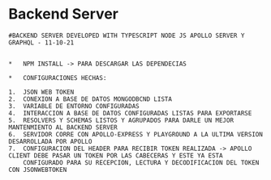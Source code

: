 #   Backend Server

    #BACKEND SERVER DEVELOPED WITH TYPESCRIPT NODE JS APOLLO SERVER Y GRAPHQL - 11-10-21


    *   NPM INSTALL -> PARA DESCARGAR LAS DEPENDECIAS

    *   CONFIGURACIONES HECHAS:

    1.  JSON WEB TOKEN
    2.  CONEXION A BASE DE DATOS MONGODBCND LISTA
    3.  VARIABLE DE ENTORNO CONFIGURADAS
    4.  INTERACCION A BASE DE DATOS CONFIGURADAS LISTAS PARA EXPORTARSE
    5.  RESOLVERS Y SCHEMAS LISTOS Y AGRUPADOS PARA DARLE UN MEJOR MANTENMIENTO AL BACKEND SERVER
    6.  SERVIDOR CORRE CON APOLLO-EXPRESS Y PLAYGROUND A LA ULTIMA VERSION DESARROLLADA POR APOLLO
    7.  CONFIGURACION DEL HEADER PARA RECIBIR TOKEN REALIZADA -> APOLLO CLIENT DEBE PASAR UN TOKEN POR LAS CABECERAS Y ESTE YA ESTA
        CONFIGURADO PARA SU RECEPCION, LECTURA Y DECODIFICACION DEL TOKEN CON JSONWEBTOKEN

